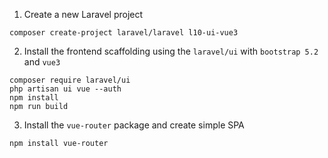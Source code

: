 1.  Create a new Laravel project
```
composer create-project laravel/laravel l10-ui-vue3
```
2.  Install the frontend scaffolding using the `laravel/ui` with `bootstrap 5.2` and `vue3`
```
composer require laravel/ui
php artisan ui vue --auth
npm install
npm run build
```
3. Install the `vue-router` package and create simple SPA
```
npm install vue-router
```
